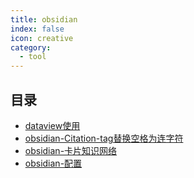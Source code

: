 ```yaml
---
title: obsidian
index: false
icon: creative
category:
  - tool
---
```


 ## 目录
- [dataview使用](dataview使用.md)
- [obsidian-Citation-tag替换空格为连字符](obsidian-Citation-tag替换空格为连字符.md)
- [obsidian-卡片知识网络](obsidian-卡片知识网络.md)
- [obsidian-配置](obsidian-配置.md)
